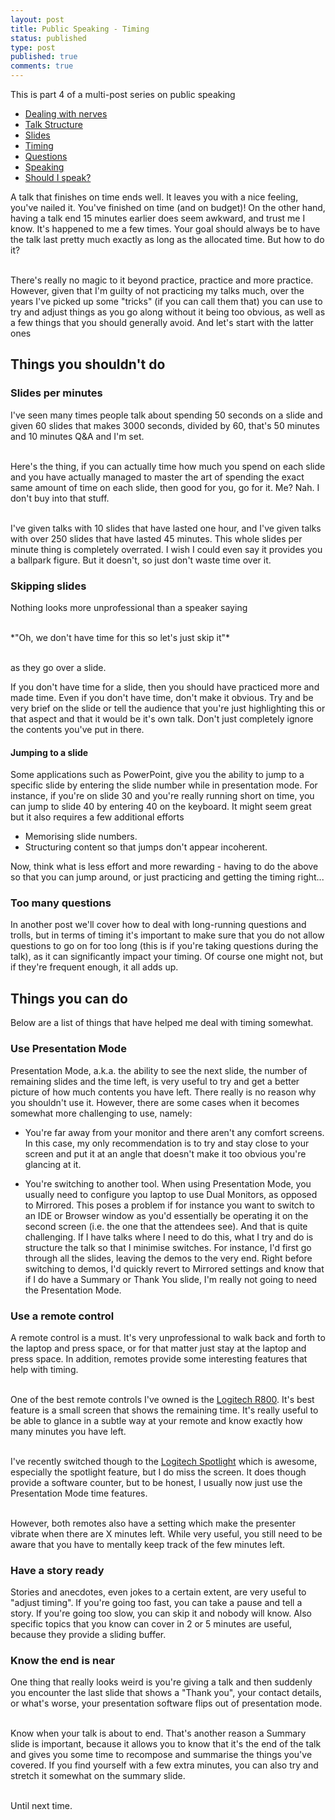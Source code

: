 ```yaml
---
layout: post
title: Public Speaking - Timing
status: published
type: post
published: true
comments: true 
---
```


This is part 4 of a multi-post series on public speaking

* [Dealing with nerves](/2018/08/15/public-speaking-dealing-with-nerves)
* [Talk Structure](/2018/08/19/public-speaking-talk-structure)
* [Slides](/2018/08/21/public-speaking-slides)
* [Timing](/2018/08/23/public-speaking-timing)
* [Questions](/2018/08/24/public-speaking-questions)
* [Speaking](/2018/08/26/public-speaking-speaking)
* [Should I speak?](/2018/09/04/public-speaking-should-i-speak)

    
A talk that finishes on time ends well. It leaves you with a nice feeling, you've nailed it. You've finished on time (and on budget)!
On the other hand, having a talk end 15 minutes earlier does seem awkward, and trust me I know. It's happened to me a few times. Your goal should always be to have the talk last pretty much exactly as long as the allocated time. But how to do it? 

<br>There's really no magic to it beyond practice, practice and more practice. However, given that I'm guilty of not practicing my talks much, over the years I've picked up some "tricks" (if you can call them that) you can use to try and adjust things as you go along without it being too obvious, as well as a few things that you should generally avoid. And let's start with the latter ones

## Things you shouldn't do

### Slides per minutes

I've seen many times people talk about spending 50 seconds on a slide and given 60 slides that makes 3000 seconds, divided by 60, that's 50 minutes and 10 minutes Q&A and I'm set. 

<br/>Here's the thing, if you can actually time how much you spend on each slide and you have actually managed to master the art of spending the exact same amount of time on each slide, then good for you, go for it. Me? Nah. I don't buy into that stuff. 

<br/>I've given talks with 10 slides that have lasted one hour, and I've given talks with over 250 slides that have lasted 45 minutes. This whole slides per minute thing is completely overrated. I wish I could even say it provides you a ballpark figure. But it doesn't, so just don't waste time over it. 

### Skipping slides

Nothing looks more unprofessional than a speaker saying 

<br/>
*"Oh, we don't have time for this so let's just skip it"*

<br/>as they go over a slide.

If you don't have time for a slide, then you should have practiced more and made time. Even if you don't have time, don't make it obvious. Try and be very brief on the slide or tell the audience that you're just highlighting this or that aspect and that it would be it's own talk. Don't just completely ignore the contents you've put in there. 

#### Jumping to a slide

Some applications such as PowerPoint, give you the ability to jump to a specific slide by entering the slide number while in presentation mode. For instance, if you're on slide 30 and you're really running short on time, you can jump to slide 40 by entering 40 on the keyboard. It might seem great but it also requires a few additional efforts

* Memorising slide numbers. 
* Structuring content so that jumps don't appear incoherent.

Now, think what is less effort and more rewarding - having to do the above so that you can jump around, or just practicing and getting the timing right...


### Too many questions

In another post we'll cover how to deal with long-running questions and trolls, but in terms of timing it's important to make sure that you do not allow questions to go on for too long (this is if you're taking questions during the talk), as it can significantly impact your timing. Of course one might not, but if they're frequent enough, it all adds up. 


## Things you can do 

Below are a list of things that have helped me deal with timing somewhat.

### Use Presentation Mode

Presentation Mode, a.k.a. the ability to see the next slide, the number of remaining slides and the time left, is very useful to try and get a better picture of how much contents you have left. There really is no reason why you shouldn't use it. However, there are some cases when it becomes somewhat more challenging to use, namely:

* You're far away from your monitor and there aren't any comfort screens. In this case, my only recommendation is to try and stay close to your screen and put it at an angle that doesn't make it too obvious you're glancing at it. 

* You're switching to another tool. When using Presentation Mode, you usually need to configure you laptop to use Dual Monitors, as opposed to Mirrored. This poses a problem if for instance you want to switch to an IDE or Browser window as you'd essentially be operating it on the second screen (i.e. the one that the attendees see). And that is quite challenging. If I have talks where I need to do this, what I try and do is structure the talk so that I minimise switches. For instance, I'd first go through all the slides, leaving the demos to the very end. Right before switching to demos, I'd quickly revert to Mirrored settings and know that if I do have a Summary or Thank You slide, I'm really not going to need the Presentation Mode. 

### Use a remote control

A remote control is a must. It's very unprofessional to walk back and forth to the laptop and press space, or for that matter just stay at the laptop and press space. In addition, remotes provide some interesting features that help with timing. 

<br/>One of the best remote controls I've owned is the [Logitech R800](https://www.amazon.com/Logitech-Professional-Presenter-Presentation-Wireless/dp/B002GHBUTU/ref=sr_1_4?s=electronics&ie=UTF8&qid=1535007106&sr=1-4&keywords=logitech+presenter+remote). It's best feature is a small screen that shows the remaining time. It's really useful to be able to glance in a subtle way at your remote and know exactly how many minutes you have left.

<br>I've recently switched though to the [Logitech Spotlight](https://www.amazon.com/Logitech-Spotlight-Presentation-Remote-Bluetooth/dp/B01N9X3DBQ/ref=sr_1_1_sspa?s=electronics&ie=UTF8&qid=1535008027&sr=1-1-spons&keywords=logitech+spotlight&psc=1&smid=A1CIO1FZK7A4ZD) which is awesome, especially the spotlight feature, but I do miss the screen. It does though provide a software counter, but to be honest, I usually now just use the Presentation Mode time features. 

<br/>However, both remotes also have a setting which make the presenter vibrate when there are X minutes left. While very useful, you still need to be aware that you have to mentally keep track of the few minutes left. 

### Have a story ready

Stories and anecdotes, even jokes to a certain extent, are very useful to "adjust timing". If you're going too fast, you can take a pause and tell a story. If you're going too slow, you can skip it and nobody will know. Also specific topics that you know can cover in 2 or 5 minutes are useful, because they provide a sliding buffer.

### Know the end is near

One thing that really looks weird is you're giving a talk and then suddenly you encounter the last slide that shows a "Thank you", your contact details, or what's worse, your presentation software flips out of presentation mode. 

<br/>Know when your talk is about to end. That's another reason a Summary slide is important, because it allows you to know that it's the end of the talk and gives you some time to recompose and summarise the things you've covered. If you find yourself with a few extra minutes, you can also try and stretch it somewhat on the summary slide.

<br/>
Until next time. 

